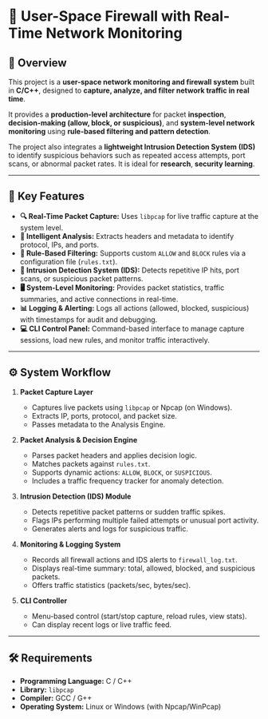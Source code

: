 # 🧱 User-Space Firewall with Real-Time Network Monitoring

## 📘 Overview
This project is a **user-space network monitoring and firewall system** built in **C/C++**, designed to **capture, analyze, and filter network traffic in real time**.  

It provides a **production-level architecture** for packet **inspection**, **decision-making (allow, block, or suspicious)**, and **system-level network monitoring** using **rule-based filtering and pattern detection**.

The project also integrates a **lightweight Intrusion Detection System (IDS)** to identify suspicious behaviors such as repeated access attempts, port scans, or abnormal packet rates. It is ideal for **research**, **security learning**.

---

## 🚀 Key Features
- **🔍 Real-Time Packet Capture:** Uses `libpcap` for live traffic capture at the system level.  
- **🧠 Intelligent Analysis:** Extracts headers and metadata to identify protocol, IPs, and ports.  
- **🧩 Rule-Based Filtering:** Supports custom `ALLOW` and `BLOCK` rules via a configuration file (`rules.txt`).  
- **🚨 Intrusion Detection System (IDS):** Detects repetitive IP hits, port scans, or suspicious packet patterns.  
- **🖥️ System-Level Monitoring:** Provides packet statistics, traffic summaries, and active connections in real-time.  
- **📊 Logging & Alerting:** Logs all actions (allowed, blocked, suspicious) with timestamps for audit and debugging.  
- **💻 CLI Control Panel:** Command-based interface to manage capture sessions, load new rules, and monitor traffic interactively.  

---

## ⚙️ System Workflow
1. **Packet Capture Layer**  
   - Captures live packets using `libpcap` or Npcap (on Windows).  
   - Extracts IP, ports, protocol, and packet size.  
   - Passes metadata to the Analysis Engine.  

2. **Packet Analysis & Decision Engine**  
   - Parses packet headers and applies decision logic.  
   - Matches packets against `rules.txt`.  
   - Supports dynamic actions: `ALLOW`, `BLOCK`, or `SUSPICIOUS`.  
   - Includes a traffic frequency tracker for anomaly detection.  

3. **Intrusion Detection (IDS) Module**  
   - Detects repetitive packet patterns or sudden traffic spikes.  
   - Flags IPs performing multiple failed attempts or unusual port activity.  
   - Generates alerts and logs for suspicious traffic.  

4. **Monitoring & Logging System**  
   - Records all firewall actions and IDS alerts to `firewall_log.txt`.  
   - Displays real-time summary: total, allowed, blocked, and suspicious packets.  
   - Offers traffic statistics (packets/sec, bytes/sec).  

5. **CLI Controller**  
   - Menu-based control (start/stop capture, reload rules, view stats).  
   - Can display recent logs or live traffic feed.  

---

## 🛠️ Requirements
- **Programming Language:** C / C++  
- **Library:** `libpcap`  
- **Compiler:** GCC / G++  
- **Operating System:** Linux or Windows (with Npcap/WinPcap)

